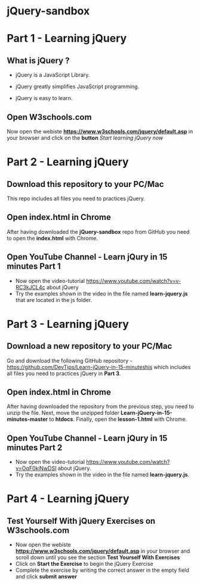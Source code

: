 # jQuery-sandbox

# Part 1 - Learning jQuery

## What is jQuery ?
- jQuery is a JavaScript Library.

- jQuery greatly simplifies JavaScript programming.

- jQuery is easy to learn.


## Open W3schools.com
Now open the webiste **https://www.w3schools.com/jquery/default.asp** in your browser and click on the **button** *Start learning jQuery now*




# Part 2 - Learning jQuery

## Download this repository to your PC/Mac
This repo includes all files you need to practices jQuery.

## Open index.html in Chrome
After having downloaded the **jQuery-sandbox** repo from GitHub you need to open the **index.html** with Chrome.

## Open YouTube Channel - Learn jQury in 15 minutes Part 1
- Now open the video-tutorial https://www.youtube.com/watch?v=v-RC3kJCL4c about jQuery
- Try the examples shown in the video in the file named **learn-jquery.js** that are located in the js folder. 


# Part 3 - Learning jQuery

## Download a new repository to your PC/Mac
Go and download the following GitHub repository - https://github.com/DevTips/Learn-jQuery-in-15-minuteshis which includes all files you need to practices jQuery in **Part 3**.

## Open index.html in Chrome


After having downloaded the repository from the previous step, you need to unzip the file. Next, move the unzipped folder **Learn-jQuery-in-15-minutes-master** to **htdocs**. Finally, open the **lesson-1.html** with Chrome.

## Open YouTube Channel - Learn jQury in 15 minutes Part 2
- Now open the video-tutorial https://www.youtube.com/watch?v=OqF0kjNwDSI about jQuery.
- Try the examples shown in the video in the file named **learn-jquery.js**. 


# Part 4 - Learning jQuery

## Test Yourself With jQuery Exercises on W3schools.com
- Now open the webiste **https://www.w3schools.com/jquery/default.asp** in your browser and scroll down until you see the section **Test Yourself With Exercises**
- Click on **Start the Exercise** to begin the jQuery Exercise
- Complete the exercise by writing the correct answer in the empty field and click **submit answer** 
